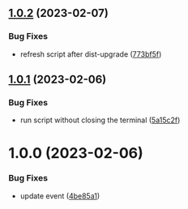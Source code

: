 ## [1.0.2](https://github.com/stwe/apt-genmon-panel/compare/v1.0.1...v1.0.2) (2023-02-07)


### Bug Fixes

* refresh script after dist-upgrade ([773bf5f](https://github.com/stwe/apt-genmon-panel/commit/773bf5f49c41cd4bff0b420263cff5bfd4d90c57))

## [1.0.1](https://github.com/stwe/apt-genmon-panel/compare/v1.0.0...v1.0.1) (2023-02-06)


### Bug Fixes

* run script without closing the terminal ([5a15c2f](https://github.com/stwe/apt-genmon-panel/commit/5a15c2f165ac0a7d4f962f017aa31555a3f6b97e))

# 1.0.0 (2023-02-06)


### Bug Fixes

* update event ([4be85a1](https://github.com/stwe/apt-genmon-panel/commit/4be85a1773e127f1e44c4843ae6faa9064f55d3e))
